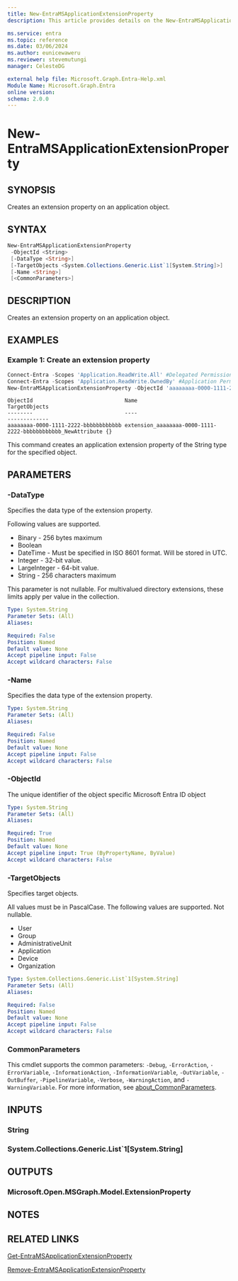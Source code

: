```yaml
---
title: New-EntraMSApplicationExtensionProperty
description: This article provides details on the New-EntraMSApplicationExtensionProperty command.

ms.service: entra
ms.topic: reference
ms.date: 03/06/2024
ms.author: eunicewaweru
ms.reviewer: stevemutungi
manager: CelesteDG

external help file: Microsoft.Graph.Entra-Help.xml
Module Name: Microsoft.Graph.Entra
online version:
schema: 2.0.0
---
```


# New-EntraMSApplicationExtensionProperty

## SYNOPSIS

Creates an extension property on an application object.

## SYNTAX

```powershell
New-EntraMSApplicationExtensionProperty 
 -ObjectId <String> 
 [-DataType <String>] 
 [-TargetObjects <System.Collections.Generic.List`1[System.String]>] 
 [-Name <String>] 
 [<CommonParameters>]
```

## DESCRIPTION

Creates an extension property on an application object.

## EXAMPLES

### Example 1: Create an extension property

```powershell
Connect-Entra -Scopes 'Application.ReadWrite.All' #Delegated Permission
Connect-Entra -Scopes 'Application.ReadWrite.OwnedBy' #Application Permission
New-EntraMSApplicationExtensionProperty -ObjectId 'aaaaaaaa-0000-1111-2222-bbbbbbbbbbbb' -DataType 'String' -Name 'NewAttribute' -TargetObjects 'Application'
```

```Output
ObjectId                             Name                                                    TargetObjects
--------                             ----                                                    -------------
aaaaaaaa-0000-1111-2222-bbbbbbbbbbbb extension_aaaaaaaa-0000-1111-2222-bbbbbbbbbbbb_NewAttribute {}
```

This command creates an application extension property of the String type for the specified object.

## PARAMETERS

### -DataType

Specifies the data type of the extension property.

Following values are supported.

- Binary - 256 bytes maximum
- Boolean
- DateTime - Must be specified in ISO 8601 format. Will be stored in UTC.
- Integer - 32-bit value.
- LargeInteger - 64-bit value.
- String - 256 characters maximum

This parameter is not nullable. For multivalued directory extensions, these limits apply per value in the collection.

```yaml
Type: System.String
Parameter Sets: (All)
Aliases:

Required: False
Position: Named
Default value: None
Accept pipeline input: False
Accept wildcard characters: False
```

### -Name

Specifies the data type of the extension property.

```yaml
Type: System.String
Parameter Sets: (All)
Aliases:

Required: False
Position: Named
Default value: None
Accept pipeline input: False
Accept wildcard characters: False
```

### -ObjectId

The unique identifier of the object specific Microsoft Entra ID object

```yaml
Type: System.String
Parameter Sets: (All)
Aliases:

Required: True
Position: Named
Default value: None
Accept pipeline input: True (ByPropertyName, ByValue)
Accept wildcard characters: False
```

### -TargetObjects

Specifies target objects.

All values must be in PascalCase. The following values are supported. Not nullable.

- User
- Group
- AdministrativeUnit
- Application
- Device
- Organization

```yaml
Type: System.Collections.Generic.List`1[System.String]
Parameter Sets: (All)
Aliases:

Required: False
Position: Named
Default value: None
Accept pipeline input: False
Accept wildcard characters: False
```

### CommonParameters

This cmdlet supports the common parameters: `-Debug`, `-ErrorAction`, `-ErrorVariable`, `-InformationAction`, `-InformationVariable`, `-OutVariable`, `-OutBuffer`, `-PipelineVariable`, `-Verbose`, `-WarningAction`, and `-WarningVariable`. For more information, see [about_CommonParameters](https://go.microsoft.com/fwlink/?LinkID=113216).

## INPUTS

### String

### System.Collections.Generic.List`1[System.String]

## OUTPUTS

### Microsoft.Open.MSGraph.Model.ExtensionProperty

## NOTES

## RELATED LINKS

[Get-EntraMSApplicationExtensionProperty](Get-EntraMSApplicationExtensionProperty.md)

[Remove-EntraMSApplicationExtensionProperty](Remove-EntraMSApplicationExtensionProperty.md)
